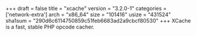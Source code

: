+++
draft = false
title = "xcache"
version = "3.2.0-1"
categories = ['network-extra']
arch = "x86_64"
size = "101416"
usize = "431524"
sha1sum = "290d6c6114750859c51feb6683ad2a9cbcf80530"
+++
XCache is a fast, stable PHP opcode cacher.